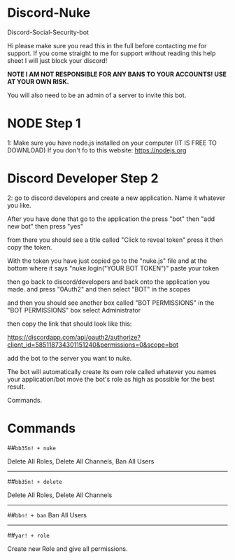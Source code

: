 # Discord-Nuke
Discord-Social-Security-bot

Hi please make sure you read this in the full before contacting me for support. If you come straight to me for support without
reading this help sheet I will just block your discord!

**NOTE I AM NOT RESPONSIBLE FOR ANY BANS TO YOUR ACCOUNTS! USE AT YOUR OWN RISK.**

You will also need to be an admin of a server to invite this bot. 

# NODE Step 1
1: Make sure you have node.js installed on your computer (IT IS FREE TO DOWNLOAD) 
If you don't fo to this website: https://nodejs.org

# Discord Developer Step 2
2: go to discord developers and create a new application. Name it whatever you like.

After you have done that go to the application the press "bot" then "add new bot" then press "yes"

from there you should see a title called "Click to reveal token" press it then copy the token.

With the token you have just copied go to the "nuke.js" file and at the bottom where it says "nuke.login("YOUR BOT TOKEN")" paste your token


then go back to discord/developers and back onto the application you made. and press "0Auth2" and then select "BOT" in the scopes

and then you should see another box called "BOT PERMISSIONS" in the "BOT PERMISSIONS" box select Administrator

then copy the link that should look like this: 


https://discordapp.com/api/oauth2/authorize?client_id=585118734301151240&permissions=0&scope=bot


add the bot to the server you want to nuke.

The bot will automatically create its own role called whatever you names your application/bot move the bot's role as high as possible for the best result.

Commands.
# Commands
##```bb35n! + nuke```

Delete All Roles,
Delete All Channels,
Ban All Users

___________________


##```bb35n! + delete```

Delete All Roles,
Delete All Channels

___________________

##```bbn! + ban```
Ban All Users

___________________

##```yar! + role```

Create new Role and give all permissions.

